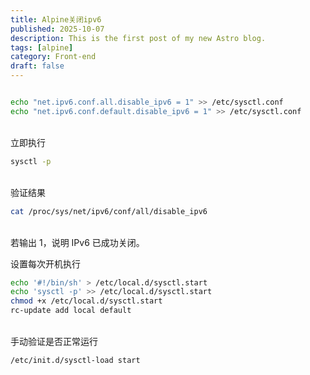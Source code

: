 ```yaml
---
title: Alpine关闭ipv6
published: 2025-10-07
description: This is the first post of my new Astro blog.
tags: [alpine]
category: Front-end
draft: false
---
```



```bash

echo "net.ipv6.conf.all.disable_ipv6 = 1" >> /etc/sysctl.conf
echo "net.ipv6.conf.default.disable_ipv6 = 1" >> /etc/sysctl.conf

```
\
立即执行
```bash
sysctl -p
```
\
验证结果
```bash
cat /proc/sys/net/ipv6/conf/all/disable_ipv6
```
\
若输出 1，说明 IPv6 已成功关闭。

设置每次开机执行
```bash
echo '#!/bin/sh' > /etc/local.d/sysctl.start
echo 'sysctl -p' >> /etc/local.d/sysctl.start
chmod +x /etc/local.d/sysctl.start
rc-update add local default
```
\
手动验证是否正常运行
```bash
/etc/init.d/sysctl-load start
```
